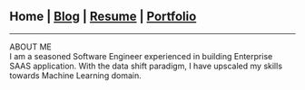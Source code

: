 ## Home | [Blog](/blog) | [Resume](/resume) | [Portfolio](/portfolio)
---

<span class="about-me">ABOUT ME</span>
<br />
I am a seasoned Software Engineer experienced in building Enterprise SAAS application. With the data shift paradigm, I have upscaled my skills towards Machine Learning domain.

